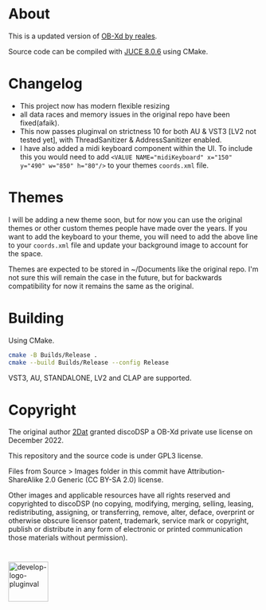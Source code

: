# About
This is a updated version of [OB-Xd by reales](https://github.com/reales/OB-Xd).

Source code can be compiled with [JUCE 8.0.6](https://github.com/juce-framework/JUCE/releases/tag/8.0.6) using CMake.

# Changelog
- This project now has modern flexible resizing
- all data races and memory issues in the original repo
have been fixed(afaik). 
- This now passes pluginval on strictness 10 for both AU & VST3 [LV2 not tested yet], with 
ThreadSanitizer & AddressSanitizer enabled.
- I have also added a midi keyboard component within the UI. To include this you would need to add `<VALUE NAME="midiKeyboard" x="150" y="490" w="850" h="80"/>`
to your themes `coords.xml` file.

# Themes
I will be adding a new theme soon, but for now you can use the original themes or other custom themes people have made over the years. If you want to add
the keyboard to your theme, you will need to add the above line to your `coords.xml` file and update your background image to account for the space.

Themes are expected to be stored in ~/Documents like the original repo. I'm not sure this will remain the case in the future, but for backwards compatibility for now it remains
the same as the original.

# Building

Using CMake.

```bash
cmake -B Builds/Release .
cmake --build Builds/Release --config Release
```

VST3, AU, STANDALONE, LV2 and CLAP are supported.

# Copyright

The original author [2Dat](https://github.com/2DaT) granted discoDSP a OB-Xd private use license on December 2022.

This repository and the source code is under GPL3 license.

Files from Source > Images folder in this commit have Attribution-ShareAlike 2.0 Generic (CC BY-SA 2.0) license.

Other images and applicable resources have all rights reserved and copyrighted to discoDSP (no copying, modifying, merging, selling, leasing, redistributing, assigning, or transferring, remove, alter, deface, overprint or otherwise obscure licensor patent, trademark, service mark or copyright, publish or distribute in any form of electronic or printed communication those materials without permission).

#
[<img src="https://github.com/user-attachments/assets/6461b43e-1e53-4edf-b8f6-9256e7031187" alt="develop-logo-pluginval" width="80"/>](https://www.tracktion.com/develop/pluginval)
